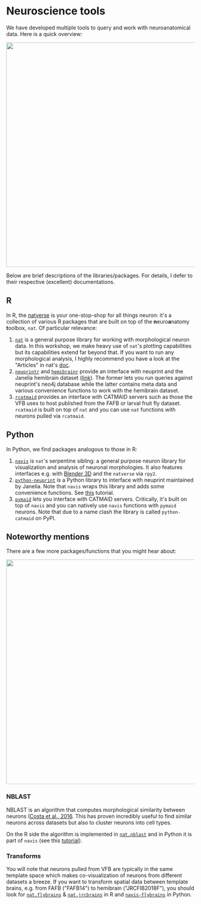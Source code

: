 # Neuroscience tools

We have developed multiple tools to query and work with neuroanatomical data. Here is a quick overview:

<p align="center">
<img src="https://github.com/flyconnectome/how_to/blob/main/tools1.png" width="600">
</p>

Below are brief descriptions of the libraries/packages. For details, I defer to their respective (excellent) documentations.

## R
In R, the [natverse](http://natverse.org) is your one-stop-shop for all things neuron: it's a collection of various R packages that are built on top of
the **n**euro**a**natomy **t**oolbox, `nat`. Of particular relevance:

1. [`nat`](http://natverse.org/nat/) is a general purpose library for working with morphological neuron data. In this workshop, we make heavy use of
   `nat`'s plotting capabilities but its capabilities extend far beyond that.
    If you want to run any morphological analysis, I highly recommend you have a look at the "Articles" in nat's [doc](http://natverse.org/nat/).
2. [`neuprintr`](http://natverse.org/neuprintr/reference/) and [`hemibrainr`](http://natverse.org/hemibrainr/) provide an interface with
   neuprint and the Janelia hemibrain dataset ([link](https://neuprint.janelia.org)). The former lets you run queries
   against neuprint's neo4j database while the latter contains meta data and various convenience functions to work with the hemibrain dataset.
3. [`rcatmaid`](http://natverse.org/rcatmaid/) provides an interface with CATMAID servers such as those the VFB uses to host published from the
   FAFB or larval fruit fly dataset. `rcatmaid` is built on top of `nat` and you can use `nat` functions with neurons pulled via `rcatmaid`.

## Python
In Python, we find packages analogous to those in R:

1. [`navis`](https://navis.readthedocs.io/en/latest/) is `nat`'s serpentine sibling: a general purpose neuron library for visualization and analysis
   of neuronal morphologies. It also features interfaces e.g. with [Blender 3D](https://www.blender.org) and the `natverse` via `rpy2`.
2. [`python-neuprint`](https://github.com/connectome-neuprint/neuprint-python) is a Python library to interface with neuprint maintained by Janelia. Note
    that `navis` wraps this library and adds some convenience functions. See [this](https://navis.readthedocs.io/en/latest/source/tutorials/neuprint.html) tutorial.
3. [`pymaid`](https://pymaid.readthedocs.io/en/latest/) lets you interface with CATMAID servers. Critically, it's built on top of `navis` and you can
    natively use `navis` functions with `pymaid` neurons. Note that due to a name clash the library is called `python-catmaid` on PyPI.

## Noteworthy mentions
There are a few more packages/functions that you might hear about:

<p align="center">
<img src="https://github.com/flyconnectome/how_to/blob/main/tools2.png" width="600">
</p>

### NBLAST
NBLAST is an algorithm that computes morphological similarity between neurons ([Costa et al., 2016](https://doi-org.ezp.lib.cam.ac.uk/10.1016/j.neuron.2016.06.012). This has proven incredibly useful to find similar neurons across datasets but also to cluster neurons into cell types.

On the R side the algorithm is implemented in [`nat.nblast`](https://natverse.github.io/nat.nblast/) and in Python it is part of `navis` (see this [tutorial](https://navis.readthedocs.io/en/latest/source/tutorials/nblast.html)).

### Transforms
You will note that neurons pulled from VFB are typically in the same template space which makes co-visualization of neurons from different
datasets a breeze. If you want to transform spatial data between template brains, e.g. from FAFB ("FAFB14") to hemibrain ("JRCFIB2018F"), you should look for [`nat.flybrains`](https://natverse.github.io/nat.flybrains/) & [`nat.jrcbrains`](https://github.com/natverse/nat.jrcbrains) in R and [`navis-flybrains`](https://github.com/schlegelp/navis-flybrains) in Python.
